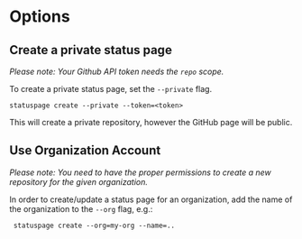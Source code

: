 # Options

## Create a private status page

*Please note: Your Github API token needs the `repo` scope.*

To create a private status page, set the `--private` flag.

    statuspage create --private --token=<token>
    
This will create a private repository, however the GitHub page will be public.

## Use Organization Account

*Please note: You need to have the proper permissions to create a new repository for the given
organization.*

In order to create/update a status page for an organization, add the name of the organization to 
 the `--org` flag, e.g.:
 
     statuspage create --org=my-org --name=..
     
